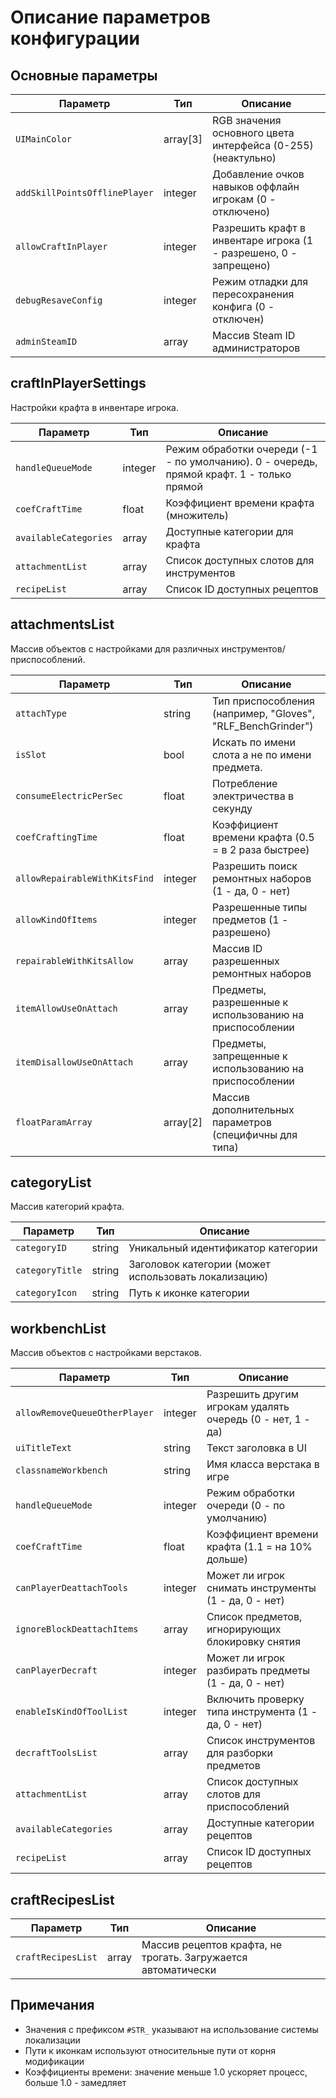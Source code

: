 # Описание параметров конфигурации

## Основные параметры

| Параметр | Тип | Описание |
|----------|-----|----------|
| `UIMainColor` | array[3] | RGB значения основного цвета интерфейса (0-255) (неактульно)|
| `addSkillPointsOfflinePlayer` | integer | Добавление очков навыков оффлайн игрокам (0 - отключено) |
| `allowCraftInPlayer` | integer | Разрешить крафт в инвентаре игрока (1 - разрешено, 0 - запрещено) |
| `debugResaveConfig` | integer | Режим отладки для пересохранения конфига (0 - отключен) |
| `adminSteamID` | array | Массив Steam ID администраторов |

## craftInPlayerSettings

Настройки крафта в инвентаре игрока.

| Параметр | Тип | Описание |
|----------|-----|----------|
| `handleQueueMode` | integer | Режим обработки очереди (-1 - по умолчанию). 0 - очередь, прямой крафт. 1 - только прямой |
| `coefCraftTime` | float | Коэффициент времени крафта (множитель) |
| `availableCategories` | array | Доступные категории для крафта |
| `attachmentList` | array | Список доступных слотов для инструментов |
| `recipeList` | array | Список ID доступных рецептов |

## attachmentsList

Массив объектов с настройками для различных инструментов/приспособлений.

| Параметр | Тип | Описание |
|----------|-----|----------|
| `attachType` | string | Тип приспособления (например, "Gloves", "RLF_BenchGrinder") |
| `isSlot` | bool | Искать по имени слота а не по имени предмета. |
| `consumeElectricPerSec` | float | Потребление электричества в секунду |
| `coefCraftingTime` | float | Коэффициент времени крафта (0.5 = в 2 раза быстрее) |
| `allowRepairableWithKitsFind` | integer | Разрешить поиск ремонтных наборов (1 - да, 0 - нет) |
| `allowKindOfItems` | integer | Разрешенные типы предметов (1 - разрешено) |
| `repairableWithKitsAllow` | array | Массив ID разрешенных ремонтных наборов |
| `itemAllowUseOnAttach` | array | Предметы, разрешенные к использованию на приспособлении |
| `itemDisallowUseOnAttach` | array | Предметы, запрещенные к использованию на приспособлении |
| `floatParamArray` | array[2] | Массив дополнительных параметров (специфичны для типа) |

## categoryList

Массив категорий крафта.

| Параметр | Тип | Описание |
|----------|-----|----------|
| `categoryID` | string | Уникальный идентификатор категории |
| `categoryTitle` | string | Заголовок категории (может использовать локализацию) |
| `categoryIcon` | string | Путь к иконке категории |

## workbenchList

Массив объектов с настройками верстаков.

| Параметр | Тип | Описание |
|----------|-----|----------|
| `allowRemoveQueueOtherPlayer` | integer | Разрешить другим игрокам удалять очередь (0 - нет, 1 - да) |
| `uiTitleText` | string | Текст заголовка в UI |
| `classnameWorkbench` | string | Имя класса верстака в игре |
| `handleQueueMode` | integer | Режим обработки очереди (0 - по умолчанию) |
| `coefCraftTime` | float | Коэффициент времени крафта (1.1 = на 10% дольше) |
| `canPlayerDeattachTools` | integer | Может ли игрок снимать инструменты (1 - да, 0 - нет) |
| `ignoreBlockDeattachItems` | array | Список предметов, игнорирующих блокировку снятия |
| `canPlayerDecraft` | integer | Может ли игрок разбирать предметы (1 - да, 0 - нет) |
| `enableIsKindOfToolList` | integer | Включить проверку типа инструмента (1 - да, 0 - нет) |
| `decraftToolsList` | array | Список инструментов для разборки предметов |
| `attachmentList` | array | Список доступных слотов для приспособлений |
| `availableCategories` | array | Доступные категории рецептов |
| `recipeList` | array | Список ID доступных рецептов |

## craftRecipesList

| Параметр | Тип | Описание |
|----------|-----|----------|
| `craftRecipesList` | array | Массив рецептов крафта, не трогать. Загружается автоматически |

## Примечания

- Значения с префиксом `#STR_` указывают на использование системы локализации
- Пути к иконкам используют относительные пути от корня модификации
- Коэффициенты времени: значение меньше 1.0 ускоряет процесс, больше 1.0 - замедляет
